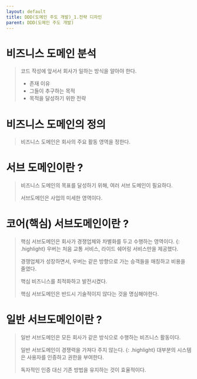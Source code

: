 ```yaml
---
layout: default
title: DDD(도메인 주도 개발)_1.전략 디자인
parent: DDD(도메인 주도 개발)
---
```


# 비즈니스 도메인 분석
> 코드 작성에 앞서서 회사가 일하는 방식을 알아야 한다.
> 
> - 존재 이유
> - 그들이 추구하는 목적
> - 목적을 달성하기 위한 전략

# 비즈니스 도메인의 정의

> 비즈니스 도메인은 회사의 주요 활동 영역을 정한다.


# 서브 도메인이란 ?

> 비즈니스 도메인의 목표를 달성하기 위해, 여러 서브 도메인이 필요하다.
>
> 서브도메인은 사업의 미세한 영역이다.


# 코어(핵심) 서브도메인이란 ? 
> 핵심 서브도메인은 회사가 경쟁업체와 차별화를 두고 수행하는 영역이다.
{: .highlight}
> 우버는 처음 교통 서비스, 라이드 쉐어링 서비스만을 제공했다.
>
> 경쟁업체가 성장하면서, 우버는 같은 방향으로 가는 승객들을 매칭하고 비용을 줄였다. 
>
> 핵심 비즈니스를 최적화하고 발전시켰다.
>
> 핵심 서브도메인은 반드시 기술적이지 않다는 것을 명심해야한다.

# 일반 서브도메인이란 ?
> 일반 서브도메인은 모든 회사가 같은 방식으로 수행하는 비즈니스 활동이다.
>
> 일반 서브도메인이 경쟁력을 가져다 주지 않는다.
{: .highlight}
> 대부분의 시스템은 사용자를 인증하고 권한을 부여한다.
>
> 독자적인 인증 대신 기존 방법을 유지하는 것이 효율적이다.